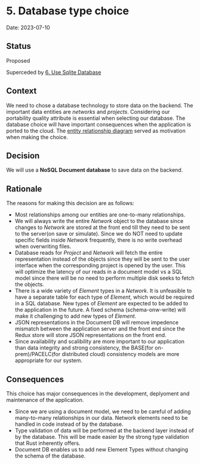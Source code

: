 # 5. Database type choice

Date: 2023-07-10

## Status

Proposed

Superceded by [6. Use Sqlite Database](0006-use-sqlite-database.md)

## Context

We need to chose a database technology to store data on the backend. The important data entities are *networks* and *projects*.
Considering our portability quality attribute is essential when selecting our database. The database choice will have important consequences when the application is ported to the cloud.
The [entity relationship diagram](https://drive.google.com/file/d/1HpGS0lqEjjEjxwa3O38WLmJWvm6fb3PE/view?usp=sharing) served as motivation when making the choice.

## Decision

We will use a **NoSQL Document database** to save data on the backend.

## Rationale

The reasons for making this decision are as follows:

- Most relationships among our entities are one-to-many relationships.
- We will always write the entire *Network* object to the database since changes to *Network* are stored at the front end till they need to be sent to the server(on save or simulate). Since we do NOT need to update specific fields inside *Network* frequently, there is no write overhead when overwriting files.
- Database reads for *Project* and *Network* will fetch the entire representation instead of the objects since they will be sent to the user interface when the corresponding project is opened by the user. This will optimize the latency of our reads in a document model vs a SQL model since there will be no need to perform multiple disk seeks to fetch the objects.
- There is a wide variety of *Element* types in a *Network*. It is unfeasible to have a separate table for each type of *Element*, which would be required in a SQL database. New types of *Element* are expected to be added to the application in the future. A fixed schema (schema-onw-write) will make it challenging to add new types of *Element*.
- JSON representations in the Document DB will remove impedence mismatch between the application server and the front end since the Redux store will store JSON representations on the front end.
- Since availability and scalibility are more important to our application than data integrity and strong consistency, the BASE(for on-prem)/PACELC(for distributed cloud) consistency models are more appropriate for our system.

## Consequences

This choice has major consequences in the development, deplyoment and maintenance of the application.

- Since we are using a document model, we need to be careful of adding many-to-many relationships in our data. Network elements need to be handled in code instead of by the database.
- Type validation of data will be performed at the backend layer instead of by the database. This will be made easier by the strong type validation that Rust inherently offers.
- Document DB enables us to add new Element Types without changing the schema of the database.
